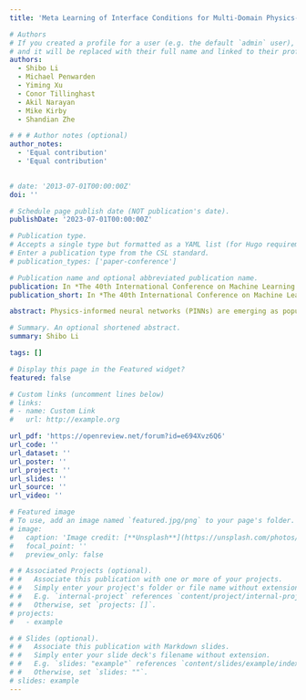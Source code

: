 ```yaml
---
title: 'Meta Learning of Interface Conditions for Multi-Domain Physics-Informed Neural Networks'

# Authors
# If you created a profile for a user (e.g. the default `admin` user), write the username (folder name) here
# and it will be replaced with their full name and linked to their profile.
authors:
  - Shibo Li
  - Michael Penwarden
  - Yiming Xu
  - Conor Tillinghast
  - Akil Narayan
  - Mike Kirby
  - Shandian Zhe

# # # Author notes (optional)
author_notes:
  - 'Equal contribution'
  - 'Equal contribution'
  

# date: '2013-07-01T00:00:00Z'
doi: ''

# Schedule page publish date (NOT publication's date).
publishDate: '2023-07-01T00:00:00Z'

# Publication type.
# Accepts a single type but formatted as a YAML list (for Hugo requirements).
# Enter a publication type from the CSL standard.
# publication_types: ['paper-conference']

# Publication name and optional abbreviated publication name.
publication: In *The 40th International Conference on Machine Learning (ICML 2023)*
publication_short: In *The 40th International Conference on Machine Learning (ICML 2023)*

abstract: Physics-informed neural networks (PINNs) are emerging as popular mesh-free solvers for partial differential equations (PDEs). Recent extensions decompose the domain, apply different PINNs to solve the problem in each subdomain, and stitch the subdomains at the interface. Thereby, they can further alleviate the problem complexity, reduce the computational cost, and allow parallelization. However, the performance of multi-domain PINNs is sensitive to the choice of the interface conditions. While quite a few conditions have been proposed, there is no suggestion about how to select the conditions according to specific problems. To address this gap, we propose META Learning of Interface Conditions (METALIC), a simple, efficient yet powerful approach to dynamically determine appropriate interface conditions for solving a family of parametric PDEs. Specifically, we develop two contextual multi-arm bandit (MAB) models. The first one applies to the entire training course, and online updates a Gaussian process (GP) reward that given the PDE parameters and interface conditions predicts the performance. We prove a sub-linear regret bound for both UCB and Thompson sampling, which in theory guarantees the effectiveness of our MAB. The second one partitions the training into two stages, one is the stochastic phase and the other deterministic phase; we update a GP reward for each phase to enable different condition selections at the two stages to further bolster the flexibility and performance. We have shown the advantage of METALIC on four bench-mark PDE families.

# Summary. An optional shortened abstract.
summary: Shibo Li

tags: []

# Display this page in the Featured widget?
featured: false

# Custom links (uncomment lines below)
# links:
# - name: Custom Link
#   url: http://example.org

url_pdf: 'https://openreview.net/forum?id=e694Xvz6Q6'
url_code: ''
url_dataset: ''
url_poster: ''
url_project: ''
url_slides: ''
url_source: ''
url_video: ''

# Featured image
# To use, add an image named `featured.jpg/png` to your page's folder.
# image:
#   caption: 'Image credit: [**Unsplash**](https://unsplash.com/photos/pLCdAaMFLTE)'
#   focal_point: ''
#   preview_only: false

# # Associated Projects (optional).
# #   Associate this publication with one or more of your projects.
# #   Simply enter your project's folder or file name without extension.
# #   E.g. `internal-project` references `content/project/internal-project/index.md`.
# #   Otherwise, set `projects: []`.
# projects:
#   - example

# # Slides (optional).
# #   Associate this publication with Markdown slides.
# #   Simply enter your slide deck's filename without extension.
# #   E.g. `slides: "example"` references `content/slides/example/index.md`.
# #   Otherwise, set `slides: ""`.
# slides: example
---
```


<!-- {{% callout note %}}
Click the _Cite_ button above to demo the feature to enable visitors to import publication metadata into their reference management software.
{{% /callout %}}

{{% callout note %}}
Create your slides in Markdown - click the _Slides_ button to check out the example.
{{% /callout %}}

Add the publication's **full text** or **supplementary notes** here. You can use rich formatting such as including [code, math, and images](https://wowchemy.com/docs/content/writing-markdown-latex/). -->
